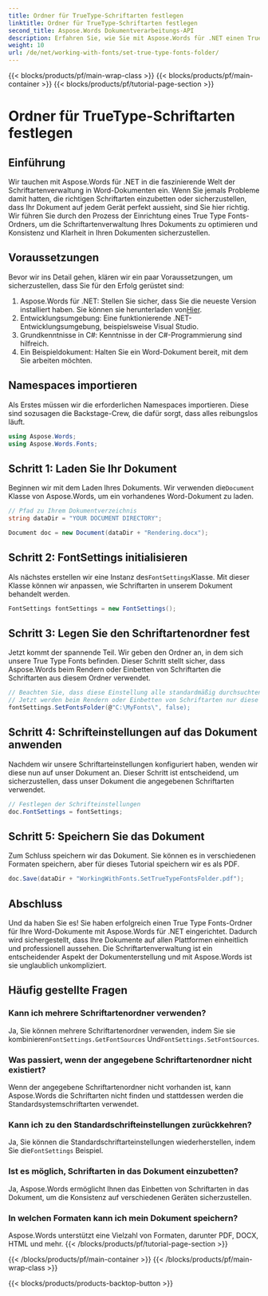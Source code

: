 ```yaml
---
title: Ordner für TrueType-Schriftarten festlegen
linktitle: Ordner für TrueType-Schriftarten festlegen
second_title: Aspose.Words Dokumentverarbeitungs-API
description: Erfahren Sie, wie Sie mit Aspose.Words für .NET einen TrueType-Schriftartenordner in Word-Dokumenten einrichten. Folgen Sie unserer detaillierten Schritt-für-Schritt-Anleitung, um eine konsistente Schriftartenverwaltung sicherzustellen.
weight: 10
url: /de/net/working-with-fonts/set-true-type-fonts-folder/
---
```


{{< blocks/products/pf/main-wrap-class >}}
{{< blocks/products/pf/main-container >}}
{{< blocks/products/pf/tutorial-page-section >}}

# Ordner für TrueType-Schriftarten festlegen

## Einführung

Wir tauchen mit Aspose.Words für .NET in die faszinierende Welt der Schriftartenverwaltung in Word-Dokumenten ein. Wenn Sie jemals Probleme damit hatten, die richtigen Schriftarten einzubetten oder sicherzustellen, dass Ihr Dokument auf jedem Gerät perfekt aussieht, sind Sie hier richtig. Wir führen Sie durch den Prozess der Einrichtung eines True Type Fonts-Ordners, um die Schriftartenverwaltung Ihres Dokuments zu optimieren und Konsistenz und Klarheit in Ihren Dokumenten sicherzustellen.

## Voraussetzungen

Bevor wir ins Detail gehen, klären wir ein paar Voraussetzungen, um sicherzustellen, dass Sie für den Erfolg gerüstet sind:

1.  Aspose.Words für .NET: Stellen Sie sicher, dass Sie die neueste Version installiert haben. Sie können sie herunterladen von[Hier](https://releases.aspose.com/words/net/).
2. Entwicklungsumgebung: Eine funktionierende .NET-Entwicklungsumgebung, beispielsweise Visual Studio.
3. Grundkenntnisse in C#: Kenntnisse in der C#-Programmierung sind hilfreich.
4. Ein Beispieldokument: Halten Sie ein Word-Dokument bereit, mit dem Sie arbeiten möchten.

## Namespaces importieren

Als Erstes müssen wir die erforderlichen Namespaces importieren. Diese sind sozusagen die Backstage-Crew, die dafür sorgt, dass alles reibungslos läuft.

```csharp
using Aspose.Words;
using Aspose.Words.Fonts;
```

## Schritt 1: Laden Sie Ihr Dokument

 Beginnen wir mit dem Laden Ihres Dokuments. Wir verwenden die`Document` Klasse von Aspose.Words, um ein vorhandenes Word-Dokument zu laden.

```csharp
// Pfad zu Ihrem Dokumentverzeichnis
string dataDir = "YOUR DOCUMENT DIRECTORY";

Document doc = new Document(dataDir + "Rendering.docx");
```

## Schritt 2: FontSettings initialisieren

 Als nächstes erstellen wir eine Instanz des`FontSettings`Klasse. Mit dieser Klasse können wir anpassen, wie Schriftarten in unserem Dokument behandelt werden.

```csharp
FontSettings fontSettings = new FontSettings();
```

## Schritt 3: Legen Sie den Schriftartenordner fest

Jetzt kommt der spannende Teil. Wir geben den Ordner an, in dem sich unsere True Type Fonts befinden. Dieser Schritt stellt sicher, dass Aspose.Words beim Rendern oder Einbetten von Schriftarten die Schriftarten aus diesem Ordner verwendet.

```csharp
// Beachten Sie, dass diese Einstellung alle standardmäßig durchsuchten Schriftquellen überschreibt.
// Jetzt werden beim Rendern oder Einbetten von Schriftarten nur diese Ordner nach Schriftarten durchsucht.
fontSettings.SetFontsFolder(@"C:\MyFonts\", false);
```

## Schritt 4: Schrifteinstellungen auf das Dokument anwenden

Nachdem wir unsere Schriftarteinstellungen konfiguriert haben, wenden wir diese nun auf unser Dokument an. Dieser Schritt ist entscheidend, um sicherzustellen, dass unser Dokument die angegebenen Schriftarten verwendet.

```csharp
// Festlegen der Schrifteinstellungen
doc.FontSettings = fontSettings;
```

## Schritt 5: Speichern Sie das Dokument

Zum Schluss speichern wir das Dokument. Sie können es in verschiedenen Formaten speichern, aber für dieses Tutorial speichern wir es als PDF.

```csharp
doc.Save(dataDir + "WorkingWithFonts.SetTrueTypeFontsFolder.pdf");
```

## Abschluss

Und da haben Sie es! Sie haben erfolgreich einen True Type Fonts-Ordner für Ihre Word-Dokumente mit Aspose.Words für .NET eingerichtet. Dadurch wird sichergestellt, dass Ihre Dokumente auf allen Plattformen einheitlich und professionell aussehen. Die Schriftartenverwaltung ist ein entscheidender Aspekt der Dokumenterstellung und mit Aspose.Words ist sie unglaublich unkompliziert.

## Häufig gestellte Fragen

### Kann ich mehrere Schriftartenordner verwenden?
 Ja, Sie können mehrere Schriftartenordner verwenden, indem Sie sie kombinieren`FontSettings.GetFontSources` Und`FontSettings.SetFontSources`.

### Was passiert, wenn der angegebene Schriftartenordner nicht existiert?
Wenn der angegebene Schriftartenordner nicht vorhanden ist, kann Aspose.Words die Schriftarten nicht finden und stattdessen werden die Standardsystemschriftarten verwendet.

### Kann ich zu den Standardschrifteinstellungen zurückkehren?
 Ja, Sie können die Standardschriftarteinstellungen wiederherstellen, indem Sie die`FontSettings` Beispiel.

### Ist es möglich, Schriftarten in das Dokument einzubetten?
Ja, Aspose.Words ermöglicht Ihnen das Einbetten von Schriftarten in das Dokument, um die Konsistenz auf verschiedenen Geräten sicherzustellen.

### In welchen Formaten kann ich mein Dokument speichern?
Aspose.Words unterstützt eine Vielzahl von Formaten, darunter PDF, DOCX, HTML und mehr.
{{< /blocks/products/pf/tutorial-page-section >}}

{{< /blocks/products/pf/main-container >}}
{{< /blocks/products/pf/main-wrap-class >}}

{{< blocks/products/products-backtop-button >}}
